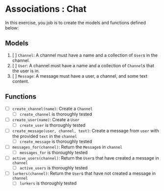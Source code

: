 # Associations : Chat

In this exercise, you job is to create the models and functions defined below:

## Models

1. [ ] `Channel`: A channel must have a name and a collection of `User`s in the channel.
2. [ ] `User`: A channel must have a name and a collection of `Channel`s that the user is in.
3. [ ] `Message`: A message must have a user, a channel, and some text content.

## Functions

- [ ] `create_channel(name)`: Create a `Channel`
  - [ ] `create_channel` is thoroughly tested
- [ ] `create_user(name)`: Create a `User`
  - [ ] `create_user` is thoroughly tested
- [ ] `create_message(user, channel, text)`: Create a message from `user` with the provided `text` in the `channel`
  - [ ] `create_message` is thoroughly tested
- [ ] `messages_for(channel)`: Return the `Message`s in `channel`
  - [ ] `messages_for` is thoroughly tested
- [ ] `active_users(channel)`: Return the `User`s that have created a message in `channel`
  - [ ] `active_users` is thoroughly tested
- [ ] `lurkers(channel)`: Return the `User`s that have not created a message in `channel`
  - [ ] `lurkers` is thoroughly tested
